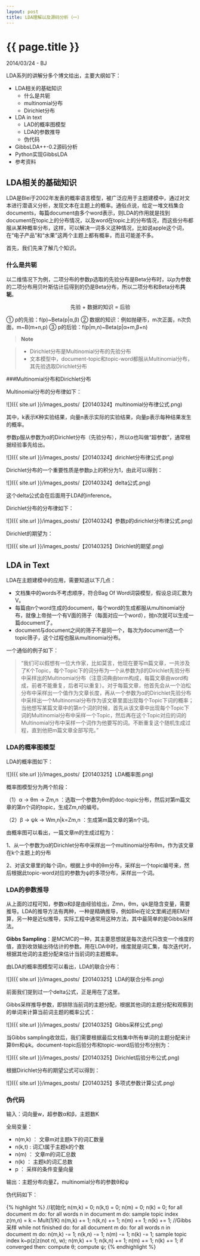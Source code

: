 ```yaml
---
layout: post
title: LDA理解以及源码分析（一）
---
```


{{ page.title }}
================

<p class="meta">2014/03/24 - BJ</p>

LDA系列的讲解分多个博文给出，主要大纲如下：

+ LDA相关的基础知识
  * 什么是共轭
  * multinomial分布
  * Dirichlet分布
+ LDA in text
  * LAD的概率图模型
  * LDA的参数推导
  * 伪代码
+ GibbsLDA++-0.2源码分析
+ Python实现GibbsLDA
+ 参考资料


## LDA相关的基础知识

LDA是Blei于2002年发表的概率语言模型，被广泛应用于主题建模中，通过对文本进行潜语义分析，发现文本在主题上的概率。通俗点说，给定一堆文档集合documents，每篇document由多个word表示，则LDA的作用就是找到document在topic上的分布情况，以及word在topic上的分布情况，而这些分布都服从某种概率分布，这样，可以解决一词多义这种情况，比如说apple这个词，在“电子产品”和“水果”这两个主题上都有概率，而且可能差不多。

首先，我们先来了解几个知识。

### 什么是**共轭**

以二维情况下为例，二项分布的参数p选取的先验分布是Beta分布时，以p为参数的二项分布用贝叶斯估计后得到的仍是Beta分布，所以二项分布和Beta分布**共轭**。

<center>先验 + 数据的知识 = 后验</center>

① p的先验：f(p)~Beta(p|α,β)
② 数据的知识：例如抛硬币，m次正面，n次负面，m~B(m+n,p)
③ p的后验：f(p|m,n)~Beta(p|α+m,β+n) 

> **Note**

> - Dirichlet分布是Multinomial分布的先验分布
> - 文本模型中，document-topic和topic-word都服从Multinomial分布，其先验选取Dirichlet分布


###Multinomial分布和Dirichlet分布

Multinomial分布的分布律如下：

![]({{ site.url }}/images_posts/【20140324】multinomial分布律公式.png)

其中，k表示K种实验结果，向量n表示实际的实验结果，向量p表示每种结果发生的概率。

参数p服从参数为α的Dirichlet分布（先验分布），所以α也叫做“超参数”，通常根据经验事先给出。

![]({{ site.url }}/images_posts/【20140324】dirichlet分布律公式.png)

Dirichlet分布的一个重要性质是参数p上的积分为1，由此可以得到：

![]({{ site.url }}/images_posts/【20140324】delta公式.png)

这个delta公式会在后面用于LDA的inference。

Dirichlet分布的分布律如下：

![]({{ site.url }}/images_posts/【20140324】参数p的dirichlet分布律公式.png)

Dirichlet的期望为：

![]({{ site.url }}/images_posts/【20140325】Dirichlet的期望.png)

## LDA in Text

LDA在主题建模中的应用，需要知道以下几点：

* 文档集中的words不考虑顺序，符合Bag Of Word词袋模型，假设总词汇数为V。
* 每篇由n个word生成的document，每个word的生成都服从multinomial分布，就像上帝抛一个有V面的筛子（每面对应一个word），抛n次就可以生成一篇document了。
* document与document之间的筛子不是同一个，每次为document选一个topic筛子，这个过程也服从multinomial分布。

一个通俗的例子如下：

> “我们可以假想有一位大作家，比如莫言，他现在要写m篇文章，一共涉及了K个Topic，每个Topic下的词分布为一个从参数为β的Dirichlet先验分布中采样出的Multinomial分布（注意词典由term构成，每篇文章由word构成，前者不能重复，后者可以重复）。对于每篇文章，他首先会从一个泊松分布中采样出一个值作为文章长度，再从一个参数为α的Dirichlet先验分布中采样出一个Multinomial分布作为该文章里面出现每个Topic下词的概率；当他想写某篇文章中的第n个词的时候，首先从该文章中出现每个Topic下词的Multinomial分布中采样一个Topic，然后再在这个Topic对应的词的Multinomial分布中采样一个词作为他要写的词。不断重复这个随机生成过程，直到他把m篇文章全部写完。”

### LDA的概率图模型

LDA的概率图如下：

![]({{ site.url }}/images_posts/【20140325】LDA概率图.png)

概率图模型分为两个阶段：

（1）α -> θm -> Zm,n ：选取一个参数为θm的doc-topic分布，然后对第m篇文章的第n个词的topic，生成Zm,n的编号。

（2）β -> ψk -> Wm,n|k=Zm,n ：生成第m篇文章的第n个词。

由概率图可以看出，一篇文章m的生成过程为：

1、从一个参数为α的Dirichlet分布中采样出一个multinomial分布θm，作为该文章在k个主题上的分布

2、对该文章里的每个词n，根据上步中的θm分布，采样出一个topic编号来，然后根据此topic-word对应的参数为ψ的多项分布，采样出一个词。

### LDA的参数推导

从上面的过程可知，参数α和β是由经验给出，Zmn，θm，ψk是隐含变量，需要推导。LDA的推导方法有两种，一种是精确推导，例如Blei在论文里阐述用EM计算，另一种是近似推导，实际工程中通常用这种方法，其中最简单的是Gibbs采样法。

**Gibbs Sampling**：是MCMC的一种，其主要思想就是每次迭代只改变一个维度的值，直到收敛输出待估计的参数。用在LDA中时，维度就是词汇集，每次迭代时，根据其他词的主题分配来估计当前词的主题概率。

由LDA的概率图模型可以看出，LDA的联合分布：

![]({{ site.url }}/images_posts/【20140325】LDA的联合分布.png)

前面我们提到过一个delta公式，正是用在了这里。

Gibbs采样推导参数，即排除当前词的主题分配，根据其他词的主题分配和观察到的单词来计算当前词主题的概率公式：

![]({{ site.url }}/images_posts/【20140325】Gibbs采样公式.png)

当Gibbs sampling收敛后，我们需要根据最后文档集中所有单词的主题分配来计算θm和ψk。document-topic后验分布和topic-word后验分布分别为：

![]({{ site.url }}/images_posts/【20140325】Dirichlet后验分布公式.png)

根据Dirichlet分布的期望公式可以得到：

![]({{ site.url }}/images_posts/【20140325】多项式参数计算公式.png)

### 伪代码

输入：词向量w，超参数α和β，主题数K

全局变量：

* n(m,k) ： 文章m对主题k下的词汇数量
* n(k,t) : 词汇t属于主题k的个数
* n(m) ： 文章m的词汇总数
* n(k) ： 主题k的词汇总数
* p ： 采样的条件变量向量

输出：主题分布向量Z，multinomial分布的参数θ和ψ

伪代码如下：

{% highlight %}
    //初始化
    n(m,k) = 0; n(k,t) = 0; n(m) = 0; n(k) = 0;
    for all document m do:
        for all words n in document m do:
            sample topic index z(m,n) = k ~ Mult(1/K)
            n(m,k) += 1;  n(k,n) += 1; n(m) += 1; n(k) += 1;
    //Gibbs采样
    while not finished do:
        for all document m do:
            for all words n in document m do:
                n(m,k) -= 1; n(k,n) -= 1; n(m) -= 1; n(k) -= 1;
                sample topic index k~p(z|z(not n), w);
                n(m,k) += 1; n(k,n) += 1; n(m) += 1; n(k) += 1;
        if converged then:
            compute θ;
            compute ψ;
{% endhighlight %}

